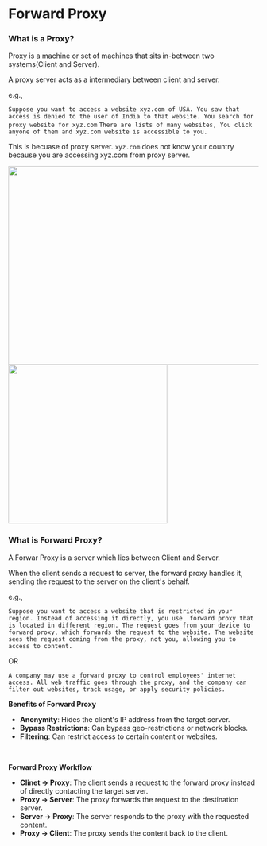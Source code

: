 # Forward Proxy

### What is a Proxy?

Proxy is a machine or set of machines that sits in-between two systems(Client and Server).

A proxy server acts as a intermediary between client and server.

e.g.,

```Suppose you want to access a website xyz.com of USA. You saw that access is denied to the user of India to that website. You search for proxy website for xyz.com``` 
```There are lists of many websites, You click anyone of them and xyz.com website is accessible to you.```

This is becuase of proxy server. ```xyz.com``` does not know your country because you are accessing xyz.com from proxy server.

<img src="https://github.com/user-attachments/assets/73c72632-86f3-4bac-b6a0-25bcb57da5e5" width="600" height="400">

<img src="https://github.com/user-attachments/assets/350d65cb-6abd-480a-abe5-6ac544eab628" widht="500" height="320">


<br>

### What is Forward Proxy?

A Forwar Proxy is a server which lies between Client and Server.

When the client sends a request to server, the forward proxy handles it, sending the request to the server on the client's behalf.

e.g.,

```Suppose you want to access a website that is restricted in your region. Instead of accessing it directly, you use  forward proxy that is located in different region. The request goes from your device to forward proxy, which forwards the request to the website. The website sees the request coming from the proxy, not you, allowing you to access to content.```

OR

```A company may use a forward proxy to control employees' internet access. All web traffic goes through the proxy, and the company can filter out websites, track usage, or apply security policies.```

**Benefits of Forward Proxy**

- **Anonymity**: Hides the client's IP address from the target server.
- **Bypass Restrictions**: Can bypass geo-restrictions or network blocks.
- **Filtering**: Can restrict access to certain content or websites.

<br>

**Forward Proxy Workflow**

- **Clinet -> Proxy**: The client sends a request to the forward proxy instead of directly contacting the target server.
- **Proxy -> Server**: The proxy forwards the request to the destination server.
- **Server -> Proxy**: The server responds to the proxy with the requested content.
- **Proxy -> Client**: The proxy sends the content back to the client.


